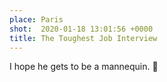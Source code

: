 ```yaml
---
place: Paris
shot:  2020-01-18 13:01:56 +0000
title: The Toughest Job Interview
---
```


I hope he gets to be a mannequin. 🤞
